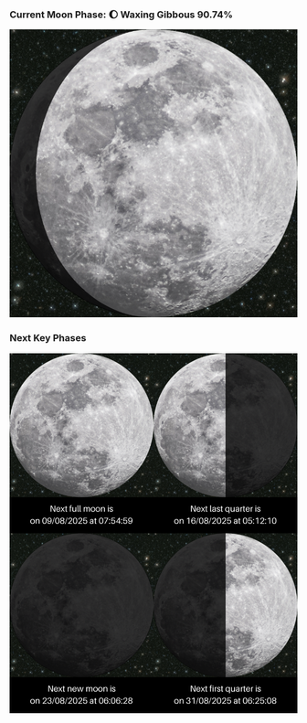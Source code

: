 ### Current Moon Phase: 🌔 Waxing Gibbous 90.74%
![Moon Phase](moonphase.png)
### Next Key Phases
![Gallery](gallery.png)